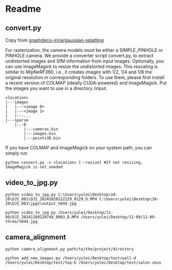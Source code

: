 # Readme

## convert.py
Copy from [graphdeco-inria/gaussian-splatting](https://github.com/graphdeco-inria/gaussian-splatting?tab=readme-ov-file#processing-your-own-scenes)

For rasterization, the camera models must be either a SIMPLE_PINHOLE or PINHOLE camera. We provide a converter script convert.py, to extract undistorted images and SfM information from input images. Optionally, you can use ImageMagick to resize the undistorted images. This rescaling is similar to MipNeRF360, i.e., it creates images with 1/2, 1/4 and 1/8 the original resolution in corresponding folders. To use them, please first install a recent version of COLMAP (ideally CUDA-powered) and ImageMagick. Put the images you want to use in a directory <location>/input.
```
<location>
|---images
|   |---<image 0>
|   |---<image 1>
|   |---...
|---sparse
    |---0
        |---cameras.bin
        |---images.bin
        |---points3D.bin
```
If you have COLMAP and ImageMagick on your system path, you can simply run
```
python convert.py -s <location> [--resize] #If not resizing, ImageMagick is not needed
```

## video_to_jpg.py
```
python video_to_jpg.py C:\Users\yulei\Desktop\10-20\DJI_001\DJI_20241020122229_0129_D.MP4 C:\Users\yulei\Desktop\10-20\DJI_001\jpgs\output_%04d.jpg

python video_to_jpg.py /Users/yulei/Desktop/11-09/DJI_20241109120748_0003_D.MP4 /Users/yulei/Desktop/11-09/11-09-three/%04d.jpg
```

## camera_alignment
```
python camera_alignmant.py path/to/the/project/directory

python add_new_images.py /Users/yulei/Desktop/test/wall-d /Users/yulei/Desktop/test/top-b /Users/yulei/Desktop/test/salon-zeus
```